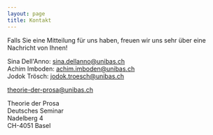 ```yaml
---
layout: page
title: Kontakt
---
```


Falls Sie eine Mitteilung für uns haben, freuen wir uns sehr über eine Nachricht von Ihnen!

Sina Dell'Anno:  [sina.dellanno@unibas.ch](mailto:sina.dellanno@unibas.ch) <br>
Achim Imboden:  [achim.imboden@unibas.ch](mailto:achim.imboden@unibas.ch) <br>
Jodok Trösch:  [jodok.troesch@unibas.ch](mailto:jodok.troesch@unibas.ch) <br>

[theorie-der-prosa@unibas.ch](mailto:not-balbulus@unibas.ch)

Theorie der Prosa<br>
Deutsches Seminar<br>
Nadelberg 4<br>
CH-4051 Basel
